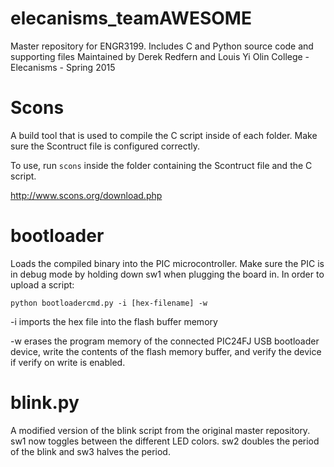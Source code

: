 elecanisms_teamAWESOME
======

Master repository for ENGR3199. Includes C and Python source code and supporting files
Maintained by Derek Redfern and Louis Yi
Olin College - Elecanisms - Spring 2015

Scons
======
A build tool that is used to compile the C script inside of each folder. Make sure the Scontruct file is configured correctly. 

To use, run `scons` inside the folder containing the Scontruct file and the C script. 

http://www.scons.org/download.php

bootloader
======
Loads the compiled binary into the PIC microcontroller. Make sure the PIC is in debug mode by holding down sw1 when plugging the board in. In order to upload a script:

`python bootloadercmd.py -i [hex-filename] -w`

-i imports the hex file into the flash buffer memory 

-w erases the program memory of the connected PIC24FJ USB bootloader device, write the contents of the flash memory buffer, and verify the device if verify on write is enabled. 


blink.py
======
A modified version of the blink script from the original master repository. sw1 now toggles between the different LED colors. sw2 doubles the period of the blink and sw3 halves the period. 